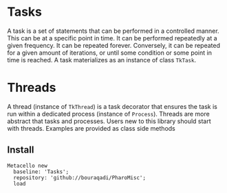 # Tasks

A task is a set of statements that can be performed in a controlled manner. This can be at a specific point in time. 
It can be performed repeatedly at a given frequency. 
It can be repeated forever.
Conversely, it can be repeated for a given amount of iterations, or until some condition or some point in time is reached. 
A task materializes as an instance of class `TkTask`.

# Threads

A thread (instance of `TkThread`) is a task decorator that ensures the task is run within a dedicated process (instance of `Process`).
Threads are more abstract that tasks and processes. Users new to this library should start with threads.
Examples are provided as class side methods 

## Install
```
Metacello new
  baseline: 'Tasks';
  repository: 'github://bouraqadi/PharoMisc';
  load
```

